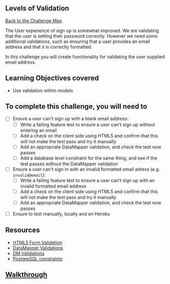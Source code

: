 ## Levels of Validation

[Back to the Challenge Map](00_challenge_map.md)

The User experience of sign up is somewhat improved.  We are validating that the user is setting their password correctly.  However we need some additional validations, such as ensuring that a user provides an email address and that it is correctly formatted.

In this challenge you will create functionality for validating the user supplied email address.

## Learning Objectives covered

* Use validation within models

## To complete this challenge, you will need to

- [ ] Ensure a user can't sign up with a blank email address:
  - [ ] Write a failing feature test to ensure a user can't sign up without entering an email
  - [ ] Add a check on the client side using HTML5 and confirm that this will not make the test pass and try it manually
  - [ ] Add an appropriate DataMapper validation, and check the test now passes
  - [ ] Add a database level constraint for the same thing, and see if the test passes without the DataMapper validation
- [ ] Ensure a user can't sign in with an invalid formatted email adress (e.g. `invalid@email`):
  - [ ] Write a failing feature test to ensure a user can't sign up with an invalid formatted email address
  - [ ] Add a check on the client side using HTML5 and confirm that this will not make the test pass and try it manually
  - [ ] Add an appropriate DataMapper validation, and check the test now passes
- [ ] Ensure to test manually, locally and on Heroku

## Resources

* [HTML5 Form Validation](https://developer.mozilla.org/en-US/docs/Web/Guide/HTML/Forms/Data_form_validation)
* [DataMapper Validations](http://datamapper.org/docs/validations.html)
* [DM Validations](https://github.com/datamapper/dm-validations)
* [PostgreSQL constraints](http://www.postgresql.org/docs/9.4/static/ddl-constraints.html)

## [Walkthrough](walkthroughs/21.md)
